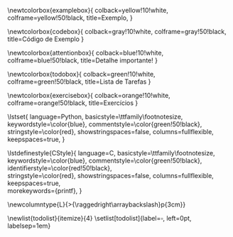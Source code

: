 \newtcolorbox{examplebox}{ 
  colback=yellow!10!white, 
  colframe=yellow!50!black, 
  title=Exemplo,
}

\newtcolorbox{codebox}{ 
  colback=gray!10!white, 
  colframe=gray!50!black, 
  title=Código de Exemplo
}

\newtcolorbox{attentionbox}{ 
  colback=blue!10!white, 
  colframe=blue!50!black, 
  title=Detalhe importante!
}

\newtcolorbox{todobox}{ 
  colback=green!10!white, 
  colframe=green!50!black, 
  title=Lista de Tarefas
}

\newtcolorbox{exercisebox}{ 
  colback=orange!10!white, 
  colframe=orange!50!black, 
  title=Exercícios
}

\lstset{
  language=Python,
  basicstyle=\ttfamily\footnotesize,
  keywordstyle=\color{blue},
  commentstyle=\color{green!50!black},
  stringstyle=\color{red},
  showstringspaces=false,
  columns=fullflexible,
  keepspaces=true,
}

\lstdefinestyle{CStyle}{
  language=C,
  basicstyle=\ttfamily\footnotesize,
  keywordstyle=\color{blue},
  commentstyle=\color{green!50!black},
  identifierstyle=\color{red!50!black},  
  stringstyle=\color{red},
  showstringspaces=false,
  columns=fullflexible,
  keepspaces=true,  
  morekeywords={printf},
}


\newcolumntype{L}{>{\raggedright\arraybackslash}p{3cm}}

\newlist{todolist}{itemize}{4}
\setlist[todolist]{label=$\square$, left=0pt, labelsep=1em}
